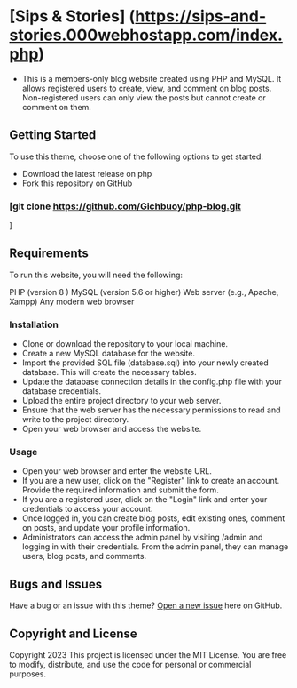# [Sips & Stories] (https://sips-and-stories.000webhostapp.com/index.php)

* This is a members-only blog website created using PHP and MySQL. It allows registered users to create, view, and comment on blog posts. Non-registered users can only view the posts but cannot create or comment on them.



## Getting Started

To use this theme, choose one of the following options to get started:
* Download the latest release on php
* Fork this repository on GitHub
### [git clone https://github.com/Gichbuoy/php-blog.git
]

## Requirements
To run this website, you will need the following:

PHP (version 8 )
MySQL (version 5.6 or higher)
Web server (e.g., Apache, Xampp)
Any modern web browser


### Installation
* Clone or download the repository to your local machine.
* Create a new MySQL database for the website.
* Import the provided SQL file (database.sql) into your newly created database. This will create the necessary tables.
* Update the database connection details in the config.php file with your database credentials.
* Upload the entire project directory to your web server.
* Ensure that the web server has the necessary permissions to read and write to the project directory.
* Open your web browser and access the website.


### Usage
* Open your web browser and enter the website URL.
* If you are a new user, click on the "Register" link to create an account. Provide the required information and submit the form.
* If you are a registered user, click on the "Login" link and enter your credentials to access your account.
* Once logged in, you can create blog posts, edit existing ones, comment on posts, and update your profile information.
* Administrators can access the admin panel by visiting /admin and logging in with their credentials. From the admin panel, they can manage users, blog posts, and comments.

## Bugs and Issues

Have a bug or an issue with this theme? [Open a new issue](https://github.com/Gichbuoy/php-blog/issues) here on GitHub.



## Copyright and License

Copyright 2023 This project is licensed under the MIT License. You are free to modify, distribute, and use the code for personal or commercial purposes.